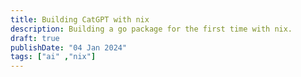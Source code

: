 ```yaml
---
title: Building CatGPT with nix
description: Building a go package for the first time with nix.
draft: true
publishDate: "04 Jan 2024"
tags: ["ai" ,"nix"]
---
```

